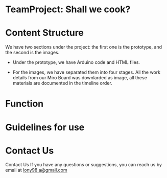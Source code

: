 # TeamProject: Shall we cook?

# Content Structure
We have two sections under the project: the first one is the prototype, and the second is the images.

* Under the prototype, we have Arduino code and HTML files.

* For the images, we have separated them into four stages. All the work details from our Miro Board was downlarded as image, all these materials are documented in the timeline order.

# Function

# Guidelines for use

# Contact Us
Contact Us
If you have any questions or suggestions, you can reach us by email at lony98.a@gmail.com
